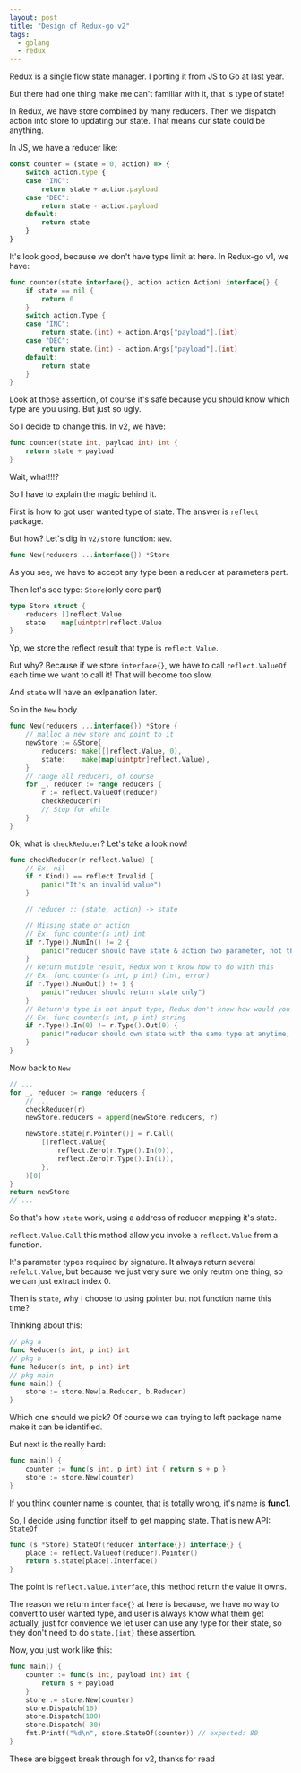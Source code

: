 ```yaml
---
layout: post
title: "Design of Redux-go v2"
tags:
  - golang
  - redux
---
```


Redux is a single flow state manager. I porting it from JS to Go at last year.

But there had one thing make me can't familiar with it, that is type of state!

In Redux, we have store combined by many reducers. Then we dispatch action into store to updating our state. That means our state could be anything.

In JS, we have a reducer like:

```javascript
const counter = (state = 0, action) => {
    switch action.type {
    case "INC":
        return state + action.payload
    case "DEC":
        return state - action.payload
    default:
        return state
    }
}
```

It's look good, because we don't have type limit at here. In Redux-go v1, we have:

```go
func counter(state interface{}, action action.Action) interface{} {
    if state == nil {
        return 0
    }
    switch action.Type {
    case "INC":
        return state.(int) + action.Args["payload"].(int)
    case "DEC":
        return state.(int) - action.Args["payload"].(int)
    default:
        return state
    }
}
```

Look at those assertion, of course it's safe because you should know which type are you using. But just so ugly.

So I decide to change this. In v2, we have:

```go
func counter(state int, payload int) int {
    return state + payload
}
```

Wait, what!!!?

So I have to explain the magic behind it.

First is how to got user wanted type of state. The answer is `reflect` package.

But how? Let's dig in `v2/store` function: `New`.

```go
func New(reducers ...interface{}) *Store
```

As you see, we have to accept any type been a reducer at parameters part.

Then let's see type: `Store`(only core part)

```go
type Store struct {
    reducers []reflect.Value
    state    map[uintptr]reflect.Value
}
```

Yp, we store the reflect result that type is `reflect.Value`.

But why? Because if we store `interface{}`, we have to call `reflect.ValueOf` each time we want to call it! That will become too slow.

And `state` will have an exlpanation later.

So in the `New` body.

```go
func New(reducers ...interface{}) *Store {
    // malloc a new store and point to it
    newStore := &Store{
        reducers: make([]reflect.Value, 0),
        state:    make(map[uintptr]reflect.Value),
    }
    // range all reducers, of course
    for _, reducer := range reducers {
        r := reflect.ValueOf(reducer)
        checkReducer(r)
        // Stop for while
    }
}
```

Ok, what is `checkReducer`? Let's take a look now!

```go
func checkReducer(r reflect.Value) {
    // Ex. nil
    if r.Kind() == reflect.Invalid {
        panic("It's an invalid value")
    }

    // reducer :: (state, action) -> state

    // Missing state or action
    // Ex. func counter(s int) int
    if r.Type().NumIn() != 2 {
        panic("reducer should have state & action two parameter, not thing more")
    }
    // Return mutiple result, Redux won't know how to do with this
    // Ex. func counter(s int, p int) (int, error)
    if r.Type().NumOut() != 1 {
        panic("reducer should return state only")
    }
    // Return's type is not input type, Redux don't know how would you like to handle this
    // Ex. func counter(s int, p int) string
    if r.Type().In(0) != r.Type().Out(0) {
        panic("reducer should own state with the same type at anytime, if you want have variant value, please using interface")
    }
}
```

Now back to `New`

```go
// ...
for _, reducer := range reducers {
    // ...
    checkReducer(r)
    newStore.reducers = append(newStore.reducers, r)

    newStore.state[r.Pointer()] = r.Call(
        []reflect.Value{
            reflect.Zero(r.Type().In(0)),
            reflect.Zero(r.Type().In(1)),
        },
    )[0]
}
return newStore
// ...
```

So that's how `state` work, using a address of reducer mapping it's state.

`reflect.Value.Call` this method allow you invoke a `reflect.Value` from a function.

It's parameter types required by signature. It always return several `refelct.Value`, but because we just very sure we only reutrn one thing, so we can just extract index 0.

Then is `state`, why I choose to using pointer but not function name this time?

Thinking about this:

```go
// pkg a
func Reducer(s int, p int) int
// pkg b
func Reducer(s int, p int) int
// pkg main
func main() {
    store := store.New(a.Reducer, b.Reducer)
}
```

Which one should we pick? Of course we can trying to left package name make it can be identified.

But next is the really hard:

```go
func main() {
    counter := func(s int, p int) int { return s + p }
    store := store.New(counter)
}
```

If you think counter name is counter, that is totally wrong, it's name is **func1**.

So, I decide using function itself to get mapping state. That is new API: `StateOf`

```go
func (s *Store) StateOf(reducer interface{}) interface{} {
    place := reflect.Valueof(reducer).Pointer()
    return s.state[place].Interface()
}
```

The point is `reflect.Value.Interface`, this method return the value it owns.

The reason we return `interface{}` at here is because, we have no way to convert to user wanted type, and user is always know what them get actually, just for convience we let user can use any type for their state, so they don't need to do `state.(int)` these assertion.

Now, you just work like this:

```go
func main() {
    counter := func(s int, payload int) int {
        return s + payload
    }
    store := store.New(counter)
    store.Dispatch(10)
    store.Dispatch(100)
    store.Dispatch(-30)
    fmt.Printf("%d\n", store.StateOf(counter)) // expected: 80
}
```

These are biggest break through for v2, thanks for read
